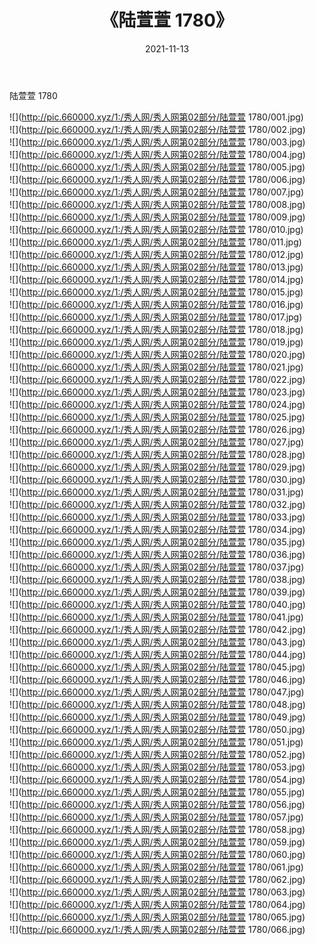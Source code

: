 ﻿---
layout: post
title:  《陆萱萱 1780》
date:   2021-11-13
img: http://pic.660000.xyz/1:/秀人网/秀人网第02部分/陆萱萱 1780/000.jpg
categories: [美女, 清纯, 唯美]
---

陆萱萱 1780

  ![](http://pic.660000.xyz/1:/秀人网/秀人网第02部分/陆萱萱 1780/001.jpg) <br> ![](http://pic.660000.xyz/1:/秀人网/秀人网第02部分/陆萱萱 1780/002.jpg) <br> ![](http://pic.660000.xyz/1:/秀人网/秀人网第02部分/陆萱萱 1780/003.jpg) <br> ![](http://pic.660000.xyz/1:/秀人网/秀人网第02部分/陆萱萱 1780/004.jpg) <br> ![](http://pic.660000.xyz/1:/秀人网/秀人网第02部分/陆萱萱 1780/005.jpg) <br> ![](http://pic.660000.xyz/1:/秀人网/秀人网第02部分/陆萱萱 1780/006.jpg) <br> ![](http://pic.660000.xyz/1:/秀人网/秀人网第02部分/陆萱萱 1780/007.jpg) <br> ![](http://pic.660000.xyz/1:/秀人网/秀人网第02部分/陆萱萱 1780/008.jpg) <br> ![](http://pic.660000.xyz/1:/秀人网/秀人网第02部分/陆萱萱 1780/009.jpg) <br> ![](http://pic.660000.xyz/1:/秀人网/秀人网第02部分/陆萱萱 1780/010.jpg) <br> ![](http://pic.660000.xyz/1:/秀人网/秀人网第02部分/陆萱萱 1780/011.jpg) <br> ![](http://pic.660000.xyz/1:/秀人网/秀人网第02部分/陆萱萱 1780/012.jpg) <br> ![](http://pic.660000.xyz/1:/秀人网/秀人网第02部分/陆萱萱 1780/013.jpg) <br> ![](http://pic.660000.xyz/1:/秀人网/秀人网第02部分/陆萱萱 1780/014.jpg) <br> ![](http://pic.660000.xyz/1:/秀人网/秀人网第02部分/陆萱萱 1780/015.jpg) <br> ![](http://pic.660000.xyz/1:/秀人网/秀人网第02部分/陆萱萱 1780/016.jpg) <br> ![](http://pic.660000.xyz/1:/秀人网/秀人网第02部分/陆萱萱 1780/017.jpg) <br> ![](http://pic.660000.xyz/1:/秀人网/秀人网第02部分/陆萱萱 1780/018.jpg) <br> ![](http://pic.660000.xyz/1:/秀人网/秀人网第02部分/陆萱萱 1780/019.jpg) <br> ![](http://pic.660000.xyz/1:/秀人网/秀人网第02部分/陆萱萱 1780/020.jpg) <br> ![](http://pic.660000.xyz/1:/秀人网/秀人网第02部分/陆萱萱 1780/021.jpg) <br> ![](http://pic.660000.xyz/1:/秀人网/秀人网第02部分/陆萱萱 1780/022.jpg) <br> ![](http://pic.660000.xyz/1:/秀人网/秀人网第02部分/陆萱萱 1780/023.jpg) <br> ![](http://pic.660000.xyz/1:/秀人网/秀人网第02部分/陆萱萱 1780/024.jpg) <br> ![](http://pic.660000.xyz/1:/秀人网/秀人网第02部分/陆萱萱 1780/025.jpg) <br> ![](http://pic.660000.xyz/1:/秀人网/秀人网第02部分/陆萱萱 1780/026.jpg) <br> ![](http://pic.660000.xyz/1:/秀人网/秀人网第02部分/陆萱萱 1780/027.jpg) <br> ![](http://pic.660000.xyz/1:/秀人网/秀人网第02部分/陆萱萱 1780/028.jpg) <br> ![](http://pic.660000.xyz/1:/秀人网/秀人网第02部分/陆萱萱 1780/029.jpg) <br> ![](http://pic.660000.xyz/1:/秀人网/秀人网第02部分/陆萱萱 1780/030.jpg) <br> ![](http://pic.660000.xyz/1:/秀人网/秀人网第02部分/陆萱萱 1780/031.jpg) <br> ![](http://pic.660000.xyz/1:/秀人网/秀人网第02部分/陆萱萱 1780/032.jpg) <br> ![](http://pic.660000.xyz/1:/秀人网/秀人网第02部分/陆萱萱 1780/033.jpg) <br> ![](http://pic.660000.xyz/1:/秀人网/秀人网第02部分/陆萱萱 1780/034.jpg) <br> ![](http://pic.660000.xyz/1:/秀人网/秀人网第02部分/陆萱萱 1780/035.jpg) <br> ![](http://pic.660000.xyz/1:/秀人网/秀人网第02部分/陆萱萱 1780/036.jpg) <br> ![](http://pic.660000.xyz/1:/秀人网/秀人网第02部分/陆萱萱 1780/037.jpg) <br> ![](http://pic.660000.xyz/1:/秀人网/秀人网第02部分/陆萱萱 1780/038.jpg) <br> ![](http://pic.660000.xyz/1:/秀人网/秀人网第02部分/陆萱萱 1780/039.jpg) <br> ![](http://pic.660000.xyz/1:/秀人网/秀人网第02部分/陆萱萱 1780/040.jpg) <br> ![](http://pic.660000.xyz/1:/秀人网/秀人网第02部分/陆萱萱 1780/041.jpg) <br> ![](http://pic.660000.xyz/1:/秀人网/秀人网第02部分/陆萱萱 1780/042.jpg) <br> ![](http://pic.660000.xyz/1:/秀人网/秀人网第02部分/陆萱萱 1780/043.jpg) <br> ![](http://pic.660000.xyz/1:/秀人网/秀人网第02部分/陆萱萱 1780/044.jpg) <br> ![](http://pic.660000.xyz/1:/秀人网/秀人网第02部分/陆萱萱 1780/045.jpg) <br> ![](http://pic.660000.xyz/1:/秀人网/秀人网第02部分/陆萱萱 1780/046.jpg) <br> ![](http://pic.660000.xyz/1:/秀人网/秀人网第02部分/陆萱萱 1780/047.jpg) <br> ![](http://pic.660000.xyz/1:/秀人网/秀人网第02部分/陆萱萱 1780/048.jpg) <br> ![](http://pic.660000.xyz/1:/秀人网/秀人网第02部分/陆萱萱 1780/049.jpg) <br> ![](http://pic.660000.xyz/1:/秀人网/秀人网第02部分/陆萱萱 1780/050.jpg) <br> ![](http://pic.660000.xyz/1:/秀人网/秀人网第02部分/陆萱萱 1780/051.jpg) <br> ![](http://pic.660000.xyz/1:/秀人网/秀人网第02部分/陆萱萱 1780/052.jpg) <br> ![](http://pic.660000.xyz/1:/秀人网/秀人网第02部分/陆萱萱 1780/053.jpg) <br> ![](http://pic.660000.xyz/1:/秀人网/秀人网第02部分/陆萱萱 1780/054.jpg) <br> ![](http://pic.660000.xyz/1:/秀人网/秀人网第02部分/陆萱萱 1780/055.jpg) <br> ![](http://pic.660000.xyz/1:/秀人网/秀人网第02部分/陆萱萱 1780/056.jpg) <br> ![](http://pic.660000.xyz/1:/秀人网/秀人网第02部分/陆萱萱 1780/057.jpg) <br> ![](http://pic.660000.xyz/1:/秀人网/秀人网第02部分/陆萱萱 1780/058.jpg) <br> ![](http://pic.660000.xyz/1:/秀人网/秀人网第02部分/陆萱萱 1780/059.jpg) <br> ![](http://pic.660000.xyz/1:/秀人网/秀人网第02部分/陆萱萱 1780/060.jpg) <br> ![](http://pic.660000.xyz/1:/秀人网/秀人网第02部分/陆萱萱 1780/061.jpg) <br> ![](http://pic.660000.xyz/1:/秀人网/秀人网第02部分/陆萱萱 1780/062.jpg) <br> ![](http://pic.660000.xyz/1:/秀人网/秀人网第02部分/陆萱萱 1780/063.jpg) <br> ![](http://pic.660000.xyz/1:/秀人网/秀人网第02部分/陆萱萱 1780/064.jpg) <br> ![](http://pic.660000.xyz/1:/秀人网/秀人网第02部分/陆萱萱 1780/065.jpg) <br> ![](http://pic.660000.xyz/1:/秀人网/秀人网第02部分/陆萱萱 1780/066.jpg) <br>